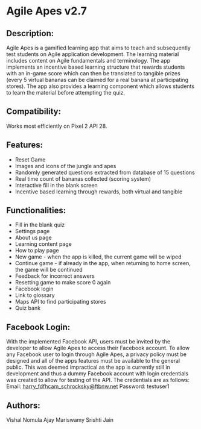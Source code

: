 # Agile Apes v2.7

## Description:
Agile Apes is a gamified learning app that aims to teach and subsequently test students on Agile application development.
The learning material includes content on Agile fundamentals and terminology.
The app implements an incentive based learning structure that rewards students with an in-game score which can then be
translated to tangible prizes (every 5 virtual bananas can be claimed for a real banana at participating stores).
The app also provides a learning component which allows students to learn the material before attempting the quiz. 

## Compatibility:
Works most efficiently on Pixel 2 API 28.

## Features: 
- Reset Game
- Images and icons of the jungle and apes
- Randomly generated questions extracted from database of 15 questions
- Real time count of bananas collected (scoring system)
- Interactive fill in the blank screen
- Incentive based learning through rewards, both virtual and tangible

## Functionalities:
- Fill in the blank quiz
- Settings page
- About us page
- Learning content page
- How to play page
- New game - when the app is killed, the current game will be wiped
- Continue game - if already in the app, when returning to home screen, the game will be continued
- Feedback for incorrect answers
- Resetting game to make score 0 again
- Facebook login
- Link to glossary
- Maps API to find participating stores
- Quiz bank

## Facebook Login:
With the implemented Facebook API, users must be invited by the developer to allow Agile Apes to access their Facebook account.
To allow any Facebook user to login through Agile Apes, a privacy policy must be designed and all of the apps features must be
available to the general public.
This was deemed impractical as the app is currently still in development and thus a dummy Facebook account with login
credentials was created to allow for testing of the API. The credentials are as follows:
Email: harry_fdfhcam_schrocksky@ftbnw.net
Password: testuser1

## Authors:
Vishal Nomula
Ajay Mariswamy
Srishti Jain

